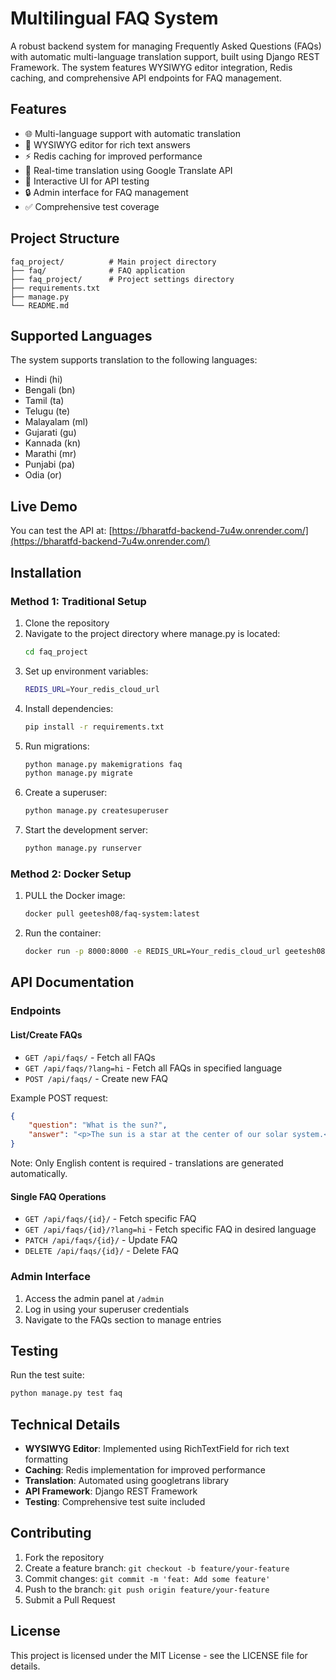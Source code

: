 # Multilingual FAQ System

A robust backend system for managing Frequently Asked Questions (FAQs) with automatic multi-language translation support, built using Django REST Framework. The system features WYSIWYG editor integration, Redis caching, and comprehensive API endpoints for FAQ management.

## Features

- 🌐 Multi-language support with automatic translation
- 📝 WYSIWYG editor for rich text answers
- ⚡ Redis caching for improved performance
- 🔄 Real-time translation using Google Translate API
- 🎨 Interactive UI for API testing
- 🔒 Admin interface for FAQ management
- ✅ Comprehensive test coverage

## Project Structure
```
faq_project/          # Main project directory
├── faq/              # FAQ application
├── faq_project/      # Project settings directory
├── requirements.txt
├── manage.py
└── README.md
```

## Supported Languages

The system supports translation to the following languages:
- Hindi (hi)
- Bengali (bn)
- Tamil (ta)
- Telugu (te)
- Malayalam (ml)
- Gujarati (gu)
- Kannada (kn)
- Marathi (mr)
- Punjabi (pa)
- Odia (or)

## Live Demo

You can test the API at: [https://bharatfd-backend-7u4w.onrender.com/](https://bharatfd-backend-7u4w.onrender.com/)

## Installation

### Method 1: Traditional Setup

1. Clone the repository
2. Navigate to the project directory where manage.py is located:
   ```bash
   cd faq_project
   ```
3. Set up environment variables:
   ```bash
   REDIS_URL=Your_redis_cloud_url
   ```
4. Install dependencies:
   ```bash
   pip install -r requirements.txt
   ```
5. Run migrations:
   ```bash
   python manage.py makemigrations faq
   python manage.py migrate
   ```
6. Create a superuser:
   ```bash
   python manage.py createsuperuser
   ```
7. Start the development server:
   ```bash
   python manage.py runserver
   ```

### Method 2: Docker Setup

1. PULL the Docker image:
   ```bash
   docker pull geetesh08/faq-system:latest
   ```
2. Run the container:
   ```bash
   docker run -p 8000:8000 -e REDIS_URL=Your_redis_cloud_url geetesh08/faq-system
   ```

## API Documentation

### Endpoints

#### List/Create FAQs
- `GET /api/faqs/` - Fetch all FAQs
- `GET /api/faqs/?lang=hi` - Fetch all FAQs in specified language
- `POST /api/faqs/` - Create new FAQ

Example POST request:
```json
{
    "question": "What is the sun?",
    "answer": "<p>The sun is a star at the center of our solar system.</p>"
}
```
Note: Only English content is required - translations are generated automatically.

#### Single FAQ Operations
- `GET /api/faqs/{id}/` - Fetch specific FAQ
- `GET /api/faqs/{id}/?lang=hi` - Fetch specific FAQ in desired language
- `PATCH /api/faqs/{id}/` - Update FAQ
- `DELETE /api/faqs/{id}/` - Delete FAQ

### Admin Interface

1. Access the admin panel at `/admin`
2. Log in using your superuser credentials
3. Navigate to the FAQs section to manage entries

## Testing

Run the test suite:
```bash
python manage.py test faq
```

## Technical Details

- **WYSIWYG Editor**: Implemented using RichTextField for rich text formatting
- **Caching**: Redis implementation for improved performance
- **Translation**: Automated using googletrans library
- **API Framework**: Django REST Framework
- **Testing**: Comprehensive test suite included

## Contributing

1. Fork the repository
2. Create a feature branch: `git checkout -b feature/your-feature`
3. Commit changes: `git commit -m 'feat: Add some feature'`
4. Push to the branch: `git push origin feature/your-feature`
5. Submit a Pull Request

## License

This project is licensed under the MIT License - see the LICENSE file for details.
